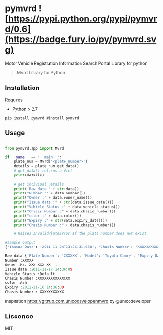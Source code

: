 # pymvrd ![https://pypi.python.org/pypi/pymvrd/0.6](https://badge.fury.io/py/pymvrd.svg)
Motor Vehicle Registration Information Search Portal Library for python

> Mvrd Library for Python

## Installation
Requires
 - Python > 2.7 

```shell
pip install pymvrd #install pymvrd

```

## Usage

```python

from pymvrd.app import Mvrd

if __name__ == '__main__':
    plate_num = Mvrd('<plate_number>')
    details = plate_num.get_data()
    # get_data() returns a dict
    print(details)
    
    # get indiviual Details
    print('Raw data ' + str(data))
    print("Number :" + data.number())
    print("Owner :" + data.owner_name())
    print("Issue date :" + str(data.issue_date()))
    print("Vehicle Status :" + data.vehicle_status())
    print("Chasis Number :" + data.chasis_number())
    print("color :" + data.color())
    print("Expiry :" + str(data.expiry_date()))
    print("Chasis Number :" + data.chasis_number())

    # Raises InvalidPlateError If the plate number does not exist

```

```python
#sample output
{'Isssue Date': '2011-11-24T13:26:31.630', 'Chasis Number': 'XXXXXXXXXXXX', 'Color': 'Ash', 'Plate Number': 'XXXXXXX', 'Model': 'Toyota Rav4', 'Expiry Date': '2012-11-23T13:26:31.630', 'Owner Name': 'Mr. .  XXXXXXXX', 'Vehicle Status': 'Default'}

Raw data {'Plate Number': 'XXXXXX', 'Model': 'Toyota Camry', 'Expiry Date': '2012-11-16T14:36:09.183', 'Color': 'Ash', 'Isssue Date': '2011-11-17T14:36:09.183', 'Chasis Number': 'XXXXXXXXX', 'Vehicle Status': 'Default', 'Owner Name': 'Mr. XXX XXXX  .'}
Number :XXXXX
Owner :Mr. XXX XXX XX  .
Issue date :2011-11-17 14:36:09
Vehicle Status :Default
Chasis Number :XXXXXXXXXXXXXXX
color :Ash
Expiry :2012-11-16 14:36:09
Chasis Number : XXXXXXXXXXX


```

Inspiration https://github.com/unicodeveloper/mvrd by @unicodeveloper

## Liscence
MIT



